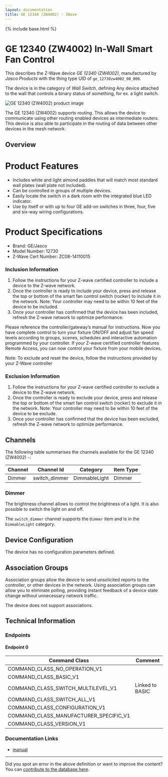 ```yaml
---
layout: documentation
title: GE 12340 (ZW4002) - ZWave
---
```


{% include base.html %}

# GE 12340 (ZW4002) In-Wall Smart Fan Control
This describes the Z-Wave device *GE 12340 (ZW4002)*, manufactured by *Jasco Products* with the thing type UID of ```ge_12730zw4002_00_000```.

The device is in the category of *Wall Switch*, defining Any device attached to the wall that controls a binary status of something, for ex. a light switch.

![GE 12340 (ZW4002) product image](https://www.cd-jackson.com/zwave_device_uploads/932/932_default.png)


The GE 12340 (ZW4002) supports routing. This allows the device to communicate using other routing enabled devices as intermediate routers.  This device is also able to participate in the routing of data between other devices in the mesh network.

## Overview

# Product Features

  * Includes white and light almond paddles that will match most standard wall plates (wall plate not included).
  * Can be controlled in groups of multiple devices.
  * Easily locate the switch in a dark room with the integrated blue LED indicator.
  * Use by itself or with up to four GE add-on switches in three, four, five and six-way wiring configurations.

# Product Specifications

  * Brand: GE/Jasco
  * Model Number: 12730
  * Z-Wave Cert Number: ZC08-14110015

### Inclusion Information

  1. Follow the instructions for your Z-wave certified controller to include a device to the Z-wave network.
  2. Once the controller is ready to include your device, press and release the top or bottom of the smart fan control switch (rocker) to include it in the network. Note: Your controller may need to be within 10 feet of the device to be included.
  3. Once your controller has confirmed that the device has been included, refresh the Z-wave network to optimize performance.

Please reference the controller/gateway’s manual for instructions. Now you have complete control to turn your fixture ON/OFF and adjust fan speed levels according to groups, scenes, schedules and interactive automation programmed by your controller. If your Z-wave certified controller features Remote Access, you can now control your fixture from your mobile devices.

Note: To exclude and reset the device, follow the instructions provided by your Z-Wave controller

### Exclusion Information

  1. Follow the instructions for your Z-wave certified controller to exclude a device to the Z-wave network.
  2. Once the controller is ready to exclude your device, press and release the top or bottom of the smart fan control switch (rocker) to exclude it in the network. Note: Your controller may need to be within 10 feet of the device to be exclude.
  3. Once your controller has confirmed that the device has been excluded, refresh the Z-wave network to optimize performance.

## Channels

The following table summarises the channels available for the GE 12340 (ZW4002) -:

| Channel | Channel Id | Category | Item Type |
|---------|------------|----------|-----------|
| Dimmer | switch_dimmer | DimmableLight | Dimmer | 

### Dimmer

The brightness channel allows to control the brightness of a light.
            It is also possible to switch the light on and off.

The ```switch_dimmer``` channel supports the ```Dimmer``` item and is in the ```DimmableLight``` category.



## Device Configuration

The device has no configuration parameters defined.

## Association Groups

Association groups allow the device to send unsolicited reports to the controller, or other devices in the network. Using association groups can allow you to eliminate polling, providing instant feedback of a device state change without unnecessary network traffic.

The device does not support associations.
## Technical Information

### Endpoints

#### Endpoint 0

| Command Class | Comment |
|---------------|---------|
| COMMAND_CLASS_NO_OPERATION_V1| |
| COMMAND_CLASS_BASIC_V1| |
| COMMAND_CLASS_SWITCH_MULTILEVEL_V1| Linked to BASIC|
| COMMAND_CLASS_SWITCH_ALL_V1| |
| COMMAND_CLASS_CONFIGURATION_V1| |
| COMMAND_CLASS_MANUFACTURER_SPECIFIC_V1| |
| COMMAND_CLASS_VERSION_V1| |

### Documentation Links

* [manual](https://www.cd-jackson.com/zwave_device_uploads/932/12730-EnFrSp-QStart-V1-081314.pdf)

---

Did you spot an error in the above definition or want to improve the content?
You can [contribute to the database here](http://www.cd-jackson.com/index.php/zwave/zwave-device-database/zwave-device-list/devicesummary/932).

